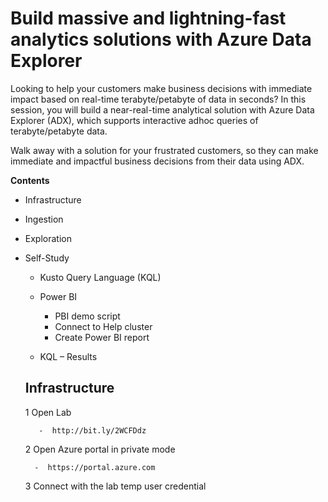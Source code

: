 #  Build massive and lightning-fast analytics solutions with Azure Data Explorer  
 
 Looking to help your customers make business decisions with immediate impact based on real-time terabyte/petabyte of data in seconds? In this session, you will build a near-real-time analytical solution with Azure Data Explorer (ADX), which supports interactive adhoc queries of terabyte/petabyte data.  
 
 Walk away with a solution for your frustrated customers, so they can make immediate and impactful business decisions from their data using ADX.  
 
**Contents**
 
 <!-- TOC -->

- Infrastructure  
- Ingestion  
- Exploration
- Self-Study  
  - Kusto Query Language (KQL)  
  - Power BI  
      - PBI demo script  
      - Connect to Help cluster  
      - Create Power BI report 
      
   - KQL – Results   
   
  <!-- TOC -->  
  
    ## Infrastructure  
   
   1  Open Lab 
    
         -  http://bit.ly/2WCFDdz  
     
      
   2  Open Azure portal in private mode  
    
        -  https://portal.azure.com  
        
   3  Connect with the lab temp user credential
      
  
  
   

   
   
